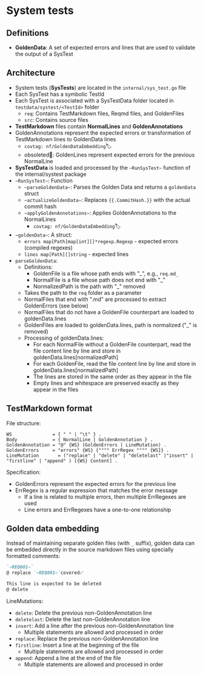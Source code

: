 # System tests

## Definitions

- **GoldenData**: A set of expected errors and lines that are used to validate the output of a SysTest

## Architecture

- System tests (**SysTests**) are located in the `internal/sys_test.go` file
- Each SysTest has a symbolic TestId
- Each SysTest is associated with a SysTestData folder located in `testdata/systest/<TestId>` folder
  - `req`: Contains TestMarkdown files, Reqmd files, and GoldenFiles
  - `src`: Contains source files
- **TestMarkdown** files contain **NormalLines** and **GoldenAnnotations**
- GoldenAnnotations represent the expected errors or transformation of TestMarkdown lines to GoldenData lines
  - `covtag: nf/GoldenDataEmbedding`🏷️
  - obsoleted🚫: GoldenLines represent expected errors for the previous NormalLine
- **SysTestData** is loaded and processed by the `~RunSysTest~` function of the internal/systest package
- `~RunSysTest~`: Function
  - `~parseGoldenData~`: Parses the Golden Data and returns a `goldenData` struct
  - `~actualizeGoldenData~`: Replaces `{{.CommitHash.}}` with the actual commit hash
  - `~applyGoldenAnnotations~`: Applies GoldenAnnotations to the NormalLines
    - `covtag: nf/GoldenDataEmbedding`🏷️
- `~goldenData~`: A struct:
  - `errors map[Path]map[int][]*regexp.Regexp` - expected errors (compiled regexes)
  - `lines map[Path][]string` - expected lines
- `parseGoldenData`:
  - Definitions:
    - GoldenFile is a file whose path ends with "_", e.g., `req.md_`
    - NormalFile is a file whose path does not end with "_"
    - NormalizedPath is the path with "_" removed
  - Takes the path to the `req` folder as a parameter
  - NormalFiles that end with ".md" are processed to extract GoldenErrors (see below)
  - NormalFiles that do not have a GoldenFile counterpart are loaded to goldenData.lines
  - GoldenFiles are loaded to goldenData.lines, path is normalized ("_" is removed)
  - Processing of goldenData.lines:
    - For each NormalFile without a GoldenFile counterpart, read the file content line by line and store in goldenData.lines[normalizedPath]
    - For each GoldenFile, read the file content line by line and store in goldenData.lines[normalizedPath]
    - The lines are stored in the same order as they appear in the file
    - Empty lines and whitespace are preserved exactly as they appear in the files

## TestMarkdown format

File structure:

```ebnf
WS               = { " " | "\t" } .
Body             = { NormalLine | GoldenAnnotation } .
GoldenAnnotation = "@" {WS} (GoldenErrors | LineMutation) .
GoldenErrors     = "errors" {WS} {"""" ErrRegex """" {WS}} .
LineMutation       = ("replace" | "delete" | "deletelast" |"insert" | "firstline" | "append" ) [{WS} Content] .
```

Specification:

- GoldenErrors represent the expected errors for the previous line
- ErrRegex is a regular expression that matches the error message
  - If a line is related to multiple errors, then multiple ErrRegexes are used
  - Line errors and ErrRegexes have a one-to-one relationship

## Golden data embedding

Instead of maintaining separate golden files (with `_` suffix), golden data can be embedded directly in the source markdown files using specially formatted comments:

```markdown
`~REQ001~`
@ replace `~REQ001~`covered✅

This line is expected to be deleted
@ delete 
```

LineMutations:

- `delete`: Delete the previous non-GoldenAnnotation line
- `deletelast`: Delete the last non-GoldenAnnotation line
- `insert`: Add a line after the previous non-GoldenAnnotation line
  - Multiple statements are allowed and processed in order
- `replace`: Replace the previous non-GoldenAnnotation line
- `firstline`: Insert a line at the beginning of the file
  - Multiple statements are allowed and processed in order
- `append`: Append a line at the end of the file
  - Multiple statements are allowed and processed in order
